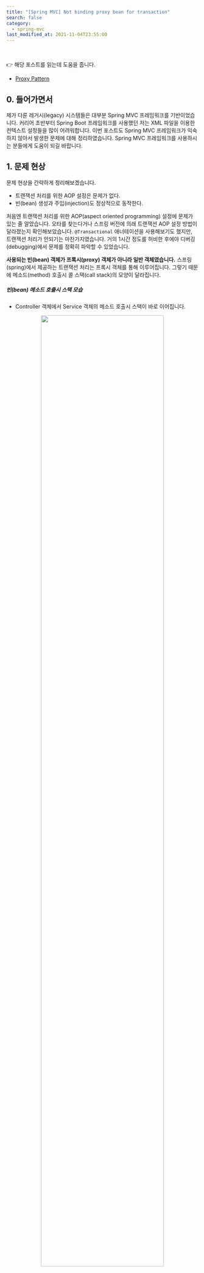 ```yaml
---
title: "[Spring MVC] Not binding proxy bean for transaction"
search: false
category:
  - spring-mvc
last_modified_at: 2021-11-04T23:55:00
---
```


<br>

👉 해당 포스트를 읽는데 도움을 줍니다.
- [Proxy Pattern][proxy-pattern-link]

## 0. 들어가면서
제가 다룬 레거시(legacy) 시스템들은 대부분 Spring MVC 프레임워크를 기반이었습니다. 
커리어 초반부터 Spring Boot 프레임워크를 사용했던 저는 XML 파일을 이용한 컨텍스트 설정들을 많이 어려워합니다. 
이번 포스트도 Spring MVC 프레임워크가 익숙하지 않아서 발생한 문제에 대해 정리하였습니다. 
Spring MVC 프레임워크를 사용하시는 분들에게 도움이 되길 바랍니다. 

## 1. 문제 현상
문제 현상을 간략하게 정리해보겠습니다. 
- 트랜잭션 처리를 위한 AOP 설정은 문제가 없다.
- 빈(bean) 생성과 주입(injection)도 정상적으로 동작한다.

처음엔 트랜잭션 처리를 위한 AOP(aspect oriented programming) 설정에 문제가 있는 줄 알았습니다. 
오타를 찾는다거나 스프링 버전에 의래 트랜잭션 AOP 설정 방법이 달라졌는지 확인해보았습니다. 
`@Transactional` 애너테이션을 사용해보기도 했지만, 트랜잭션 처리가 안되기는 마찬가지였습니다. 
거의 1시간 정도를 허비한 후에야 디버깅(debugging)에서 문제를 정확히 파악할 수 있었습니다. 

**사용되는 빈(bean) 객체가 프록시(proxy) 객체가 아니라 일반 객체였습니다.** 
스프링(spring)에서 제공하는 트랜잭션 처리는 프록시 객체를 통해 이루어집니다. 
그렇기 때문에 메소드(method) 호출시 콜 스택(call stack)의 모양이 달라집니다. 

##### 빈(bean) 메소드 호출시 스택 모습
- Controller 객체에서 Service 객체의 메소드 호출시 스택이 바로 이어집니다.

<p align="center"><img src="/images/do-not-bind-proxy-spring-mvc-transaction-1.JPG" width="80%"></p>

##### 트랜잭션 처리된 빈(bean) 메소드 호출시 스택 모습
- Controller 객체에서 Service 객체의 메소드 호출시 프록시 객체의 중간 로직을 거치게 됩니다.
- 스택을 보면 트랜잭션 처리를 위한 인터셉터가 존재합니다. (빨간 박스)

<p align="center"><img src="/images/do-not-bind-proxy-spring-mvc-transaction-2.JPG" width="80%"></p>

## 2. 문제 원인
트랜잭션 처리가 실패하는 현상이 프록시 객체가 아닌 일반 객체를 주입 받아서 발생하는 것은 확인하였습니다. 
어떤 이유로 이런 현상이 일어나는지 문제의 원인을 찾아보았습니다. 
언제나 그렇듯 `StackOverflow`에서 해답을 찾을 수 있었습니다.

##### StackOverflow 답변
- 동일한 객체에 대해 `component-scan` 행위를 두 번 수행한 것으로 예상된다.
- 처음은 Proxy 객체, 두번째는 Non-Proxy 객체가 생성된다.

<p align="center"><img src="/images/do-not-bind-proxy-spring-mvc-transaction-3.JPG" width="80%"></p>
<center>hthttps://en.wikipedia.org/wiki/Proxy_pattern</center>

확인해보니 `applicationContext.xml`, `dispatcher-servlet.xml` 두 파일에서 컴포넌트 스캔(component-scan) 작업을 수행하고 있었습니다. 
컴포넌트 스캔이 두 번 발생한 원인은 스프링의 동작 순서와 연관되어 있지만, 이번 포스트에선 다루지 않겠습니다.

##### component-scan 설정
- 아래와 같은 컴포넌트 스캔 설정이 `applicationContext.xml`, `dispatcher-servlet.xml` 파일에 존재하였습니다. 
- 프로젝트 `blog.in.action` 하위 패키지에 모든 컴포넌트를 찾습니다.

```xml
    <mvc:annotation-driven/>
    <context:component-scan base-package="blog.in.action"></context:component-scan>
```

## 3. 해결방법
컴포넌트 스캔 작업시 제외할 컴포넌트 종류를 선택하였습니다. 

##### dispatcher-servlet.xml 파일
- `@Controller` 애너테이션이 붙은 컴포넌트만 찾습니다.
- `@Service`, `@Repository` 애너테이션 붙은 컴포넌트는 제외합니다.

```xml
    <mvc:annotation-driven/>
    <context:component-scan base-package="blog.in.action" use-default-filters="false">
        <context:include-filter type="annotation" expression="org.springframework.stereotype.Controller"/>
        <context:exclude-filter type="annotation" expression="org.springframework.stereotype.Service"/>
        <context:exclude-filter type="annotation" expression="org.springframework.stereotype.Repository"/>
    </context:component-scan>
```

##### applicationContext.xml 파일
- `@Service`, `@Repository` 애너테이션이 붙은 컴포넌트는 포함합니다.
- `@Controller` 애너테이션이 붙은 컴포넌트는 제외합니다.

```xml
    <mvc:annotation-driven/>
    <context:component-scan base-package="blog.in.action" use-default-filters="false">
        <context:include-filter type="annotation" expression="org.springframework.stereotype.Service"/>
        <context:include-filter type="annotation" expression="org.springframework.stereotype.Repository"/>
        <context:exclude-filter type="annotation" expression="org.springframework.stereotype.Controller"/>
    </context:component-scan>
```

## 4. 결과 확인

### 4.1. 생성자 주입 로그 확인

#### 4.1.1. BlogController 클래스 
- 생성자 주입시 빈(bean) 객체에 대한 정보를 로그로 출력합니다.

```java
package blog.in.action.controller;

import blog.in.action.service.BlogService;
import java.util.logging.Logger;
import org.springframework.web.bind.annotation.RequestMapping;
import org.springframework.web.bind.annotation.RestController;

@RestController
public class BlogController {

    private Logger log = Logger.getLogger(BlogController.class.getName());

    private final BlogService blogService;

    public BlogController(BlogService blogService) {
        log.info("BlogController 생성자 주입: " + blogService);
        this.blogService = blogService;
    }

    @RequestMapping(value = {"", "/"})
    public String index() {
        return "index";
    }

    @RequestMapping("/update")
    public void updateBlog() {
        blogService.updateBlog();
    }

    @RequestMapping("/rollback")
    public void rollbackAfterException() {
        blogService.rollbackAfterException();
    }
}
```

##### 컴포넌트 스캔시 별도 설정이 없는 경우 로그
- 생성자 주입이 2회 발생합니다.
    - `blog.in.action.service.impl.BlogServiceImpl@68fbc8b8`
    - `blog.in.action.service.impl.BlogServiceImpl@51f4704b`

```
05-Nov-2021 02:36:53.426 INFO [RMI TCP Connection(3)-127.0.0.1] org.springframework.web.context.ContextLoader.initWebApplicationContext Root WebApplicationContext: initialization started
05-Nov-2021 02:36:55.045 INFO [RMI TCP Connection(3)-127.0.0.1] blog.in.action.controller.BlogController.<init> BlogController 생성자 주입: blog.in.action.service.impl.BlogServiceImpl@68fbc8b8
05-Nov-2021 02:36:55.061 INFO [RMI TCP Connection(3)-127.0.0.1] org.springframework.web.context.ContextLoader.initWebApplicationContext Root WebApplicationContext initialized in 1635 ms
05-Nov-2021 02:36:55.276 WARNING [RMI TCP Connection(3)-127.0.0.1] org.apache.catalina.util.SessionIdGeneratorBase.createSecureRandom [SHA1PRNG] 알고리즘을 사용하여, 세션 ID를 생성하기 위한 SecureRandom 객체를 생성하는데, [215] 밀리초가 소요됐습니다.
05-Nov-2021 02:36:55.309 INFO [RMI TCP Connection(3)-127.0.0.1] org.springframework.web.servlet.FrameworkServlet.initServletBean Initializing Servlet 'dispatcher'
05-Nov-2021 02:36:55.376 INFO [RMI TCP Connection(3)-127.0.0.1] blog.in.action.controller.BlogController.<init> BlogController 생성자 주입: blog.in.action.service.impl.BlogServiceImpl@51f4704b
05-Nov-2021 02:36:55.408 INFO [RMI TCP Connection(3)-127.0.0.1] org.springframework.web.servlet.FrameworkServlet.initServletBean Completed initialization in 99 ms
```

##### 컴포넌트 스캔 대상을 지정한 후 로그
- 생성자 주입이 1회 발생합니다.

```
05-Nov-2021 02:38:27.920 INFO [RMI TCP Connection(3)-127.0.0.1] org.springframework.web.context.ContextLoader.initWebApplicationContext Root WebApplicationContext: initialization started
05-Nov-2021 02:38:29.515 INFO [RMI TCP Connection(3)-127.0.0.1] org.springframework.web.context.ContextLoader.initWebApplicationContext Root WebApplicationContext initialized in 1595 ms
05-Nov-2021 02:38:29.714 WARNING [RMI TCP Connection(3)-127.0.0.1] org.apache.catalina.util.SessionIdGeneratorBase.createSecureRandom [SHA1PRNG] 알고리즘을 사용하여, 세션 ID를 생성하기 위한 SecureRandom 객체를 생성하는데, [199] 밀리초가 소요됐습니다.
05-Nov-2021 02:38:29.740 INFO [RMI TCP Connection(3)-127.0.0.1] org.springframework.web.servlet.FrameworkServlet.initServletBean Initializing Servlet 'dispatcher'
05-Nov-2021 02:38:29.824 INFO [RMI TCP Connection(3)-127.0.0.1] blog.in.action.controller.BlogController.<init> BlogController 생성자 주입: blog.in.action.service.impl.BlogServiceImpl@34114842
05-Nov-2021 02:38:29.855 INFO [RMI TCP Connection(3)-127.0.0.1] org.springframework.web.servlet.FrameworkServlet.initServletBean Completed initialization in 115 ms
```

### 4.2. 롤백(rollback) 정상 동작 여부 확인

#### 4.2.1. BlogServiceImpl 클래스
- `updateBlog` 메소드 - 정상적으로 업데이트를 수행합니다.
- `rollbackAfterException` 메소드 - 의도적으로 예외(exception) 발생 후 롤백 여부를 확인합니다.

```java
package blog.in.action.service.impl;

import blog.in.action.dao.BlogDao;
import blog.in.action.service.BlogService;
import org.springframework.stereotype.Service;

@Service
public class BlogServiceImpl implements BlogService {

    private final BlogDao blogDao;

    public BlogServiceImpl(BlogDao blogDao) {
        this.blogDao = blogDao;
    }

    @Override
    public void updateBlog() {
        blogDao.updateBlog();
    }

    @Override
    public void rollbackAfterException() {
        blogDao.updateBlog();
        if (true) {
            throw new RuntimeException("occur exception");
        }
    }
}
```

##### 테스트 수행 전 데이터

<p align="left"><img src="/images/do-not-bind-proxy-spring-mvc-transaction-4.JPG"></p>

##### updateBlog 메소드 - curl 명령어

```
$ curl http://localhost:8080/update
```

##### updateBlog 메소드 테스트 결과
- `authorities` 항목이 `NULL`로 바뀌었습니다.

<p align="left"><img src="/images/do-not-bind-proxy-spring-mvc-transaction-5.JPG"></p>

##### rollbackAfterException 메소드 - curl 명령어

```
$ curl http://localhost:8080/rollback
```

##### rollbackAfterException 메소드 테스트 결과 로그
- 데이터가 변경되지 않았으므로 별도 이미지를 첨부하지 않았습니다. 
- 서버 에러가 발생한 것을 확인 후 쿼리를 통해 데이터를 확인합니다.

```
$ curl http://localhost:8080/rollback
...
org.springframework.web.util.NestedServletException: Request processing failed; nested exception is java.lang.RuntimeException: occur exception
        org.springframework.web.servlet.FrameworkServlet.processRequest(FrameworkServlet.java:1014)
        org.springframework.web.servlet.FrameworkServlet.doGet(FrameworkServlet.java:898)
        javax.servlet.http.HttpServlet.service(HttpServlet.java:655)
        org.springframework.web.servlet.FrameworkServlet.service(FrameworkServlet.java:883)
        javax.servlet.http.HttpServlet.service(HttpServlet.java:764)
        org.apache.tomcat.websocket.server.WsFilter.doFilter(WsFilter.java:53)
...
```

#### TEST CODE REPOSITORY
- <https://github.com/Junhyunny/blog-in-action/tree/master/2021-11-04-do-not-bind-proxy-spring-mvc-transaction>

#### REFERENCE
- <https://stackoverflow.com/questions/18995298/why-proxy-is-not-used-to-autowire>
- <https://stackoverflow.com/questions/11486401/autowired-spring-bean-is-not-a-proxy>
- <https://javannspring.tistory.com/231>
- <https://codedragon.tistory.com/9017>

[proxy-pattern-link]: https://junhyunny.github.io/information/design-pattern/proxy-pattern/